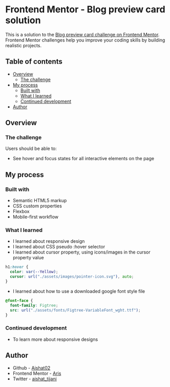 # Frontend Mentor - Blog preview card solution

This is a solution to the [Blog preview card challenge on Frontend Mentor](https://www.frontendmentor.io/challenges/blog-preview-card-ckPaj01IcS). Frontend Mentor challenges help you improve your coding skills by building realistic projects.

## Table of contents

- [Overview](#overview)
  - [The challenge](#the-challenge)
- [My process](#my-process)
  - [Built with](#built-with)
  - [What I learned](#what-i-learned)
  - [Continued development](#continued-development)
- [Author](#author)

## Overview

### The challenge

Users should be able to:

- See hover and focus states for all interactive elements on the page

## My process

### Built with

- Semantic HTML5 markup
- CSS custom properties
- Flexbox
- Mobile-first workflow

### What I learned

- I learned about responsive design
- I learned about CSS pseudo :hover selector
- I learned about cursor property, using icons/images in the cursor property value

```css
h1:hover {
  color: var(--Yellow);
  cursor: url("./assets/images/pointer-icon.svg"), auto;
}
```

- I learned about how to use a downloaded google font style file

```css
@font-face {
  font-family: Figtree;
  src: url("./assets/fonts/Figtree-VariableFont_wght.ttf");
}
```

### Continued development

- To learn more about responsive designs

## Author

- Github - [Aishat02](https://github.com/Aishat02)
- Frontend Mentor - [Aris](https://www.frontendmentor.io/profile/Aishat02)
- Twitter - [aishat_tijani](https://www.twitter.com/aishat__tijani)
